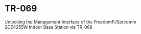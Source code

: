 # TR-069
Unlocking the Management Interface of the FreedomFi/Sercomm SCE4255W Indoor Base Station via TR-069
